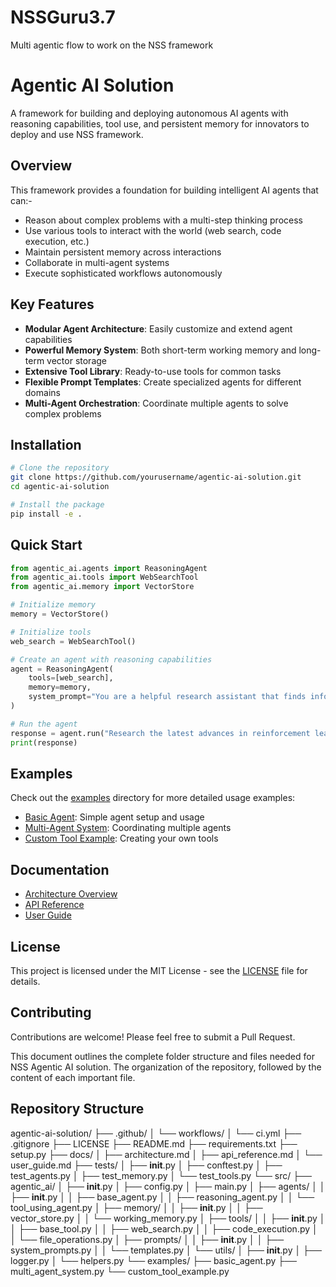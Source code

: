 # NSSGuru3.7
Multi agentic flow to work on the NSS framework 

# Agentic AI Solution

A framework for building and deploying autonomous AI agents with reasoning capabilities, tool use, and persistent memory for innovators to deploy and use NSS framework. 

## Overview

This framework provides a foundation for building intelligent AI agents that can:- 
- Reason about complex problems with a multi-step thinking process
- Use various tools to interact with the world (web search, code execution, etc.)
- Maintain persistent memory across interactions
- Collaborate in multi-agent systems
- Execute sophisticated workflows autonomously

## Key Features

- **Modular Agent Architecture**: Easily customize and extend agent capabilities
- **Powerful Memory System**: Both short-term working memory and long-term vector storage
- **Extensive Tool Library**: Ready-to-use tools for common tasks
- **Flexible Prompt Templates**: Create specialized agents for different domains
- **Multi-Agent Orchestration**: Coordinate multiple agents to solve complex problems

## Installation

```bash
# Clone the repository
git clone https://github.com/yourusername/agentic-ai-solution.git
cd agentic-ai-solution

# Install the package
pip install -e .
```

## Quick Start

```python
from agentic_ai.agents import ReasoningAgent
from agentic_ai.tools import WebSearchTool
from agentic_ai.memory import VectorStore

# Initialize memory
memory = VectorStore()

# Initialize tools
web_search = WebSearchTool()

# Create an agent with reasoning capabilities
agent = ReasoningAgent(
    tools=[web_search],
    memory=memory,
    system_prompt="You are a helpful research assistant that finds information and answers questions."
)

# Run the agent
response = agent.run("Research the latest advances in reinforcement learning and summarize the key findings.")
print(response)
```

## Examples

Check out the [examples](src/examples/) directory for more detailed usage examples:

- [Basic Agent](src/examples/basic_agent.py): Simple agent setup and usage
- [Multi-Agent System](src/examples/multi_agent_system.py): Coordinating multiple agents
- [Custom Tool Example](src/examples/custom_tool_example.py): Creating your own tools

## Documentation

- [Architecture Overview](docs/architecture.md)
- [API Reference](docs/api_reference.md)
- [User Guide](docs/user_guide.md)

## License

This project is licensed under the MIT License - see the [LICENSE](LICENSE) file for details.

## Contributing

Contributions are welcome! Please feel free to submit a Pull Request.

This document outlines the complete folder structure and files needed for NSS Agentic AI solution. The organization of the repository, followed by the content of each important file.

## Repository Structure 
agentic-ai-solution/
├── .github/
│   └── workflows/
│       └── ci.yml
├── .gitignore
├── LICENSE
├── README.md
├── requirements.txt
├── setup.py
├── docs/
│   ├── architecture.md
│   ├── api_reference.md
│   └── user_guide.md
├── tests/
│   ├── __init__.py
│   ├── conftest.py
│   ├── test_agents.py
│   ├── test_memory.py
│   └── test_tools.py
└── src/
    ├── agentic_ai/
    │   ├── __init__.py
    │   ├── config.py
    │   ├── main.py
    │   ├── agents/
    │   │   ├── __init__.py
    │   │   ├── base_agent.py
    │   │   ├── reasoning_agent.py
    │   │   └── tool_using_agent.py
    │   ├── memory/
    │   │   ├── __init__.py
    │   │   ├── vector_store.py
    │   │   └── working_memory.py
    │   ├── tools/
    │   │   ├── __init__.py
    │   │   ├── base_tool.py
    │   │   ├── web_search.py
    │   │   ├── code_execution.py
    │   │   └── file_operations.py
    │   ├── prompts/
    │   │   ├── __init__.py
    │   │   ├── system_prompts.py
    │   │   └── templates.py
    │   └── utils/
    │       ├── __init__.py
    │       ├── logger.py
    │       └── helpers.py
    └── examples/
        ├── basic_agent.py
        ├── multi_agent_system.py
        └── custom_tool_example.py
